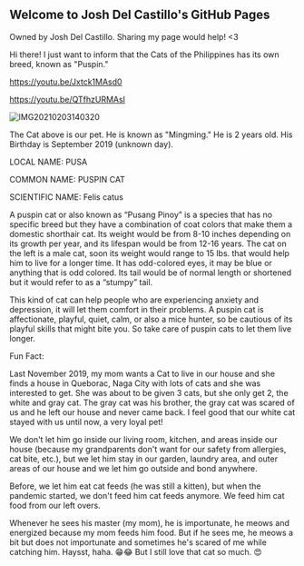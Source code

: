 ## Welcome to Josh Del Castillo's GitHub Pages

Owned by Josh Del Castillo. Sharing my page would help! <3

Hi there! I just want to inform that the Cats of the Philippines has its own breed, known as "Puspin."

https://youtu.be/Jxtck1MAsd0


https://youtu.be/QTfhzURMAsI


![IMG20210203140320](https://user-images.githubusercontent.com/97179756/169096116-2ad5ed13-8dc6-45e5-979a-ccc776364f0d.jpg)

The Cat above is our pet. He is known as "Mingming." He is 2 years old. His Birthday is September 2019 (unknown day).

LOCAL NAME: PUSA

COMMON NAME: PUSPIN CAT 

SCIENTIFIC NAME: Felis catus


A puspin cat or also known as “Pusang Pinoy” is a species that has no specific breed but they have a combination of coat colors that make them a domestic shorthair cat. Its weight would be from 8-10 inches depending on its growth per year, and its lifespan would be from 12-16 years. The cat on the left is a male cat, soon its weight would range to 15 lbs. that would help him to live for a longer time. It has odd-colored eyes, it may be blue or anything that is odd colored. Its tail would be of normal length or shortened but it would refer to as a “stumpy” tail.
	
This kind of cat can help people who are experiencing anxiety and depression, it will let them comfort in their problems. A puspin cat is affectionate, playful, quiet, calm, or also a mice hunter, so be cautious of its playful skills that might bite you. So take care of puspin cats to let them live longer.

Fun Fact:

Last November 2019, my mom wants a Cat to live in our house and she finds a house in Queborac, Naga City with lots of cats and she was interested to get. She was about to be given 3 cats, but she only get 2, the white and gray cat. The gray cat was his brother, the gray cat was scared of us and he left our house and never came back. I feel good that our white cat stayed with us until now, a very loyal pet!

We don't let him go inside our living room, kitchen, and areas inside our house (because my grandparents don't want for our safety from allergies, cat bite, etc.), but we let him stay in our garden, laundry area, and outer areas of our house and we let him go outside and bond anywhere.

Before, we let him eat cat feeds (he was still a kitten), but when the pandemic started, we don't feed him cat feeds anymore. We feed him cat food from our left overs.

Whenever he sees his master (my mom), he is importunate, he meows and energized because my mom feeds him food. But if he sees me, he meows a bit but does not importunate and sometimes he's scared of me while catching him. Haysst, haha. 😁😂 But I still love that cat so much. 😍
